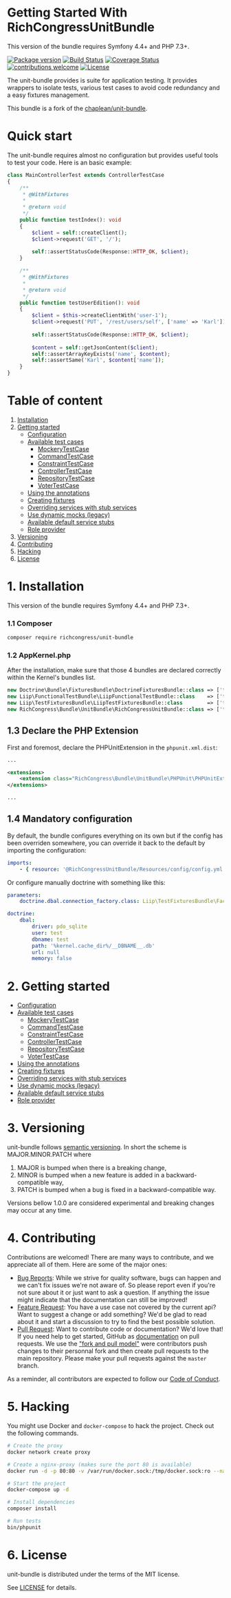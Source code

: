 Getting Started With RichCongressUnitBundle
=======================================

This version of the bundle requires Symfony 4.4+ and PHP 7.3+.

[![Package version](https://img.shields.io/packagist/v/richcongress/unit-bundle)](https://packagist.org/packages/richcongress/unit-bundle)
[![Build Status](https://img.shields.io/travis/richcongress/unit-bundle.svg?branch=master)](https://travis-ci.org/richcongress/unit-bundle?branch=master)
[![Coverage Status](https://coveralls.io/repos/github/richcongress/unit-bundle/badge.svg?branch=master)](https://coveralls.io/github/richcongress/unit-bundle?branch=master)
[![contributions welcome](https://img.shields.io/badge/contributions-welcome-brightgreen.svg?style=flat)](https://github.com/richcongress/unit-bundle/issues)
[![License](https://img.shields.io/badge/license-MIT-red.svg)](LICENSE.md)

The unit-bundle provides is suite for application testing. It provides wrappers to isolate tests, various test cases to avoid code redundancy and a easy fixtures management.

This bundle is a fork of the [chaplean/unit-bundle](https://github.com/chaplean/unit-bundle).


# Quick start

The unit-bundle requires almost no configuration but provides useful tools to test your code. Here is an basic example:

```php
class MainControllerTest extends ControllerTestCase
{
    /**
     * @WithFixtures
     * 
     * @return void
     */
    public function testIndex(): void
    {
        $client = self::createClient();
        $client->request('GET', '/');
    
        self::assertStatusCode(Response::HTTP_OK, $client);
    }

    /**
     * @WithFixtures
     * 
     * @return void
     */
    public function testUserEdition(): void
    {
        $client = $this->createClientWith('user-1');
        $client->request('PUT', '/rest/users/self', ['name' => 'Karl']);
    
        self::assertStatusCode(Response::HTTP_OK, $client);
    
        $content = self::getJsonContent($client);
        self::assertArrayKeyExists('name', $content);
        self::assertSame('Karl', $content['name']);
    }
}
```


# Table of content

1. [Installation](#1-installation)
2. [Getting started](#2-getting-started)
    - [Configuration](Docs/Configuration.md)
    - [Available test cases](Docs/TestCases.md)
        - [MockeryTestCase](Docs/TestCases.md#mockerytestcase)
        - [CommandTestCase](Docs/TestCases.md#commandtestcase)
        - [ConstraintTestCase](Docs/TestCases.md#constrainttestcase)
        - [ControllerTestCase](Docs/TestCases.md#controllertestcase)
        - [RepositoryTestCase](Docs/TestCases.md#repositorytestcase)
        - [VoterTestCase](Docs/TestCases.md#votertestcase)
    - [Using the annotations](Docs/Annotations.md)
    - [Creating fixtures](Docs/TestFixtures.md)
    - [Overriding services with stub services](Docs/OverrideServices.md#overriding-services-with-stub-services)
    - [Use dynamic mocks (legacy)](Docs/OverrideServices.md#use-dynamic-mocks-legacy)
    - [Available default service stubs](Docs/OverrideServices.md#available-default-service-stubs)
    - [Role provider](Docs/RoleProvider.md)
4. [Versioning](#3-versioning)
5. [Contributing](#4-contributing)
6. [Hacking](#5-hacking)
7. [License](#6-license)


# 1. Installation

This version of the bundle requires Symfony 4.4+ and PHP 7.3+.

### 1.1 Composer

```bash
composer require richcongress/unit-bundle
```

### 1.2 AppKernel.php

After the installation, make sure that those 4 bundles are declared correctly within the Kernel's bundles list.

```php
new Doctrine\Bundle\FixturesBundle\DoctrineFixturesBundle::class => ['test' => true],
new Liip\FunctionalTestBundle\LiipFunctionalTestBundle::class    => ['test' => true],
new Liip\TestFixturesBundle\LiipTestFixturesBundle::class        => ['test' => true],
new RichCongress\Bundle\UnitBundle\RichCongressUnitBundle::class => ['test' => true],
```

## 1.3 Declare the PHP Extension

First and foremost, declare the PHPUnitExtension in the `phpunit.xml.dist`:

```xml
...

<extensions>
    <extension class="RichCongress\Bundle\UnitBundle\PHPUnit\PHPUnitExtension" />
</extensions>

...
```

## 1.4 Mandatory configuration 

By default, the bundle configures everything on its own but if the config has been overriden somewhere, you can override it back to the default by importing the configuration:

```yaml
imports:
    - { resource: '@RichCongressUnitBundle/Resources/config/config.yml' }
```

Or configure manually doctrine with something like this:

```yaml
parameters:
    doctrine.dbal.connection_factory.class: Liip\TestFixturesBundle\Factory\ConnectionFactory

doctrine:
    dbal:
        driver: pdo_sqlite
        user: test
        dbname: test
        path: '%kernel.cache_dir%/__DBNAME__.db'
        url: null
        memory: false
```


# 2. Getting started

- [Configuration](Docs/Configuration.md)
- [Available test cases](Docs/TestCases.md)
    - [MockeryTestCase](Docs/TestCases.md#mockerytestcase)
    - [CommandTestCase](Docs/TestCases.md#commandtestcase)
    - [ConstraintTestCase](Docs/TestCases.md#constrainttestcase)
    - [ControllerTestCase](Docs/TestCases.md#controllertestcase)
    - [RepositoryTestCase](Docs/TestCases.md#repositorytestcase)
    - [VoterTestCase](Docs/TestCases.md#votertestcase)
- [Using the annotations](Docs/Annotations.md)
- [Creating fixtures](Docs/TestFixtures.md)
- [Overriding services with stub services](Docs/OverrideServices.md#overriding-services-with-stub-services)
- [Use dynamic mocks (legacy)](Docs/OverrideServices.md#use-dynamic-mocks-legacy)
- [Available default service stubs](Docs/OverrideServices.md#available-default-service-stubs)
- [Role provider](Docs/RoleProvider.md)


# 3. Versioning

unit-bundle follows [semantic versioning](https://semver.org/). In short the scheme is MAJOR.MINOR.PATCH where
1. MAJOR is bumped when there is a breaking change,
2. MINOR is bumped when a new feature is added in a backward-compatible way,
3. PATCH is bumped when a bug is fixed in a backward-compatible way.

Versions bellow 1.0.0 are considered experimental and breaking changes may occur at any time.


# 4. Contributing

Contributions are welcomed! There are many ways to contribute, and we appreciate all of them. Here are some of the major ones:

* [Bug Reports](https://github.com/richcongress/unit-bundle/issues): While we strive for quality software, bugs can happen and we can't fix issues we're not aware of. So please report even if you're not sure about it or just want to ask a question. If anything the issue might indicate that the documentation can still be improved!
* [Feature Request](https://github.com/richcongress/unit-bundle/issues): You have a use case not covered by the current api? Want to suggest a change or add something? We'd be glad to read about it and start a discussion to try to find the best possible solution.
* [Pull Request](https://github.com/richcongress/unit-bundle/merge_requests): Want to contribute code or documentation? We'd love that! If you need help to get started, GitHub as [documentation](https://help.github.com/articles/about-pull-requests/) on pull requests. We use the ["fork and pull model"](https://help.github.com/articles/about-collaborative-development-models/) were contributors push changes to their personnal fork and then create pull requests to the main repository. Please make your pull requests against the `master` branch.

As a reminder, all contributors are expected to follow our [Code of Conduct](CODE_OF_CONDUCT.md).


# 5. Hacking

You might use Docker and `docker-compose` to hack the project. Check out the following commands.

```bash
# Create the proxy
docker network create proxy

# Create a nginx-proxy (makes sure the port 80 is available)
docker run -d -p 80:80 -v /var/run/docker.sock:/tmp/docker.sock:ro --name nginx-proxy --net proxy --privileged --userns=host richcongress/nginx-proxy

# Start the project
docker-compose up -d

# Install dependencies
composer install

# Run tests
bin/phpunit
```


# 6. License

unit-bundle is distributed under the terms of the MIT license.

See [LICENSE](LICENSE.md) for details.